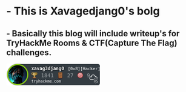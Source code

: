# - This is Xavagedjang0's bolg 

## - Basically this blog will include writeup's for TryHackMe Rooms & CTF(Capture The Flag) challenges.

<img src="/images/xavag3djang0(1).png">